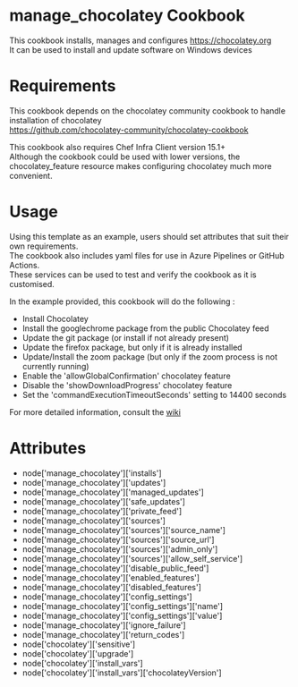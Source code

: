 # manage_chocolatey Cookbook

This cookbook installs, manages and configures https://chocolatey.org<br/>
It can be used to install and update software on Windows devices

# Requirements

This cookbook depends on the chocolatey community cookbook to handle installation of chocolatey<br/>
https://github.com/chocolatey-community/chocolatey-cookbook

This cookbook also requires Chef Infra Client version 15.1+<br/>
Although the cookbook could be used with lower versions, the chocolatey_feature resource makes configuring chocolatey much more convenient.

# Usage

Using this template as an example, users should set attributes that suit their own requirements.<br/>
The cookbook also includes yaml files for use in Azure Pipelines or GitHub Actions.<br/>
These services can be used to test and verify the cookbook as it is customised.

In the example provided, this cookbook will do the following :
- Install Chocolatey
- Install the googlechrome package from the public Chocolatey feed
- Update the git package (or install if not already present)
- Update the firefox package, but only if it is already installed
- Update/Install the zoom package (but only if the zoom process is not currently running)
- Enable the 'allowGlobalConfirmation' chocolatey feature
- Disable the 'showDownloadProgress' chocolatey feature
- Set the 'commandExecutionTimeoutSeconds' setting to 14400 seconds

For more detailed information, consult the [wiki](https://github.com/petesisk/manage_chocolatey/wiki)


# Attributes

- node['manage_chocolatey']['installs']<br/>
- node['manage_chocolatey']['updates']<br/>
- node['manage_chocolatey']['managed_updates']<br/>
- node['manage_chocolatey']['safe_updates']<br/>
- node['manage_chocolatey']['private_feed']<br/>
- node['manage_chocolatey']['sources']<br/>
- node['manage_chocolatey']['sources']['source_name']<br/>
- node['manage_chocolatey']['sources']['source_url']<br/>
- node['manage_chocolatey']['sources']['admin_only']<br/>
- node['manage_chocolatey']['sources']['allow_self_service']<br/>
- node['manage_chocolatey']['disable_public_feed']<br/>
- node['manage_chocolatey']['enabled_features']<br/>
- node['manage_chocolatey']['disabled_features']<br/>
- node['manage_chocolatey']['config_settings']<br/>
- node['manage_chocolatey']['config_settings']['name']<br/>
- node['manage_chocolatey']['config_settings']['value']<br/>
- node['manage_chocolatey']['ignore_failure']<br/>
- node['manage_chocolatey']['return_codes']<br/>
- node['chocolatey']['sensitive']<br/>
- node['chocolatey']['upgrade']<br/>
- node['chocolatey']['install_vars']<br/>
- node['chocolatey']['install_vars']['chocolateyVersion']

